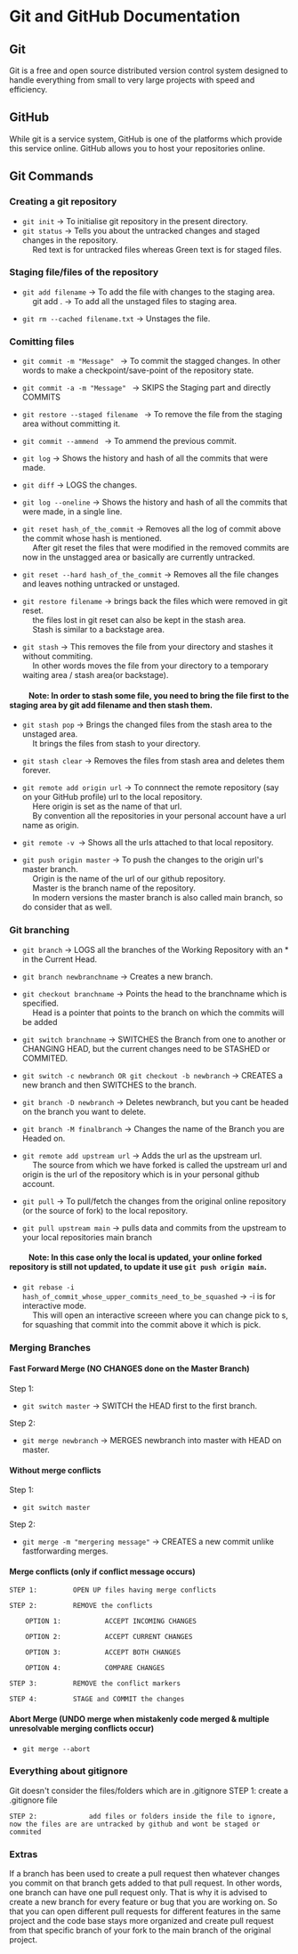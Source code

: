 # Git and GitHub Documentation
## Git
Git is a free and open source distributed version control system designed to handle everything from small to very large projects with speed and efficiency.
## GitHub
While git is a service system, GitHub is one of the platforms which provide this service online. GitHub allows you to host your repositories online.
## Git Commands

### Creating a git repository 
- ```git init``` -> To initialise git repository in the present directory.
- ```git status``` -> Tells you about the untracked changes and staged changes in the repository.
					<br> &emsp; Red text is for untracked files whereas Green text is for staged files.

### Staging file/files of the repository
- ```git add filename``` -> To add the file with changes to the staging area.
					<br> &emsp; git add . -> To add all the unstaged files to staging area.

- ```git rm --cached filename.txt``` -> Unstages the file.

### Comitting files

- ```git commit -m "Message" ``` -> To commit the stagged changes. In other words to make a checkpoint/save-point of the repository state.

- ```git commit -a -m "Message" ``` -> SKIPS the Staging part and directly COMMITS

- ```git restore --staged filename ``` -> To remove the file from the staging area without committing it.

- ```git commit --ammend ``` -> To ammend the previous commit.

- ```git log``` -> Shows the history and hash of all the commits that were made.

- ```git diff``` -> LOGS the changes.

- ```git log --oneline``` -> Shows the history and hash of all the commits that were made, in a single line.

- ```git reset hash_of_the_commit``` -> Removes all the log of commit above the commit whose hash is mentioned.
					<br> &emsp; After git reset the files that were modified in the removed commits are now in the unstagged area or basically are currently untracked.

- ```git reset --hard hash_of_the_commit``` -> Removes all the file changes and leaves nothing untracked or unstaged.

- ```git restore filename``` -> brings back the files which were removed in git reset.
					<br> &emsp; the files lost in git reset can also be kept in the stash area.
					<br> &emsp; Stash is similar to a backstage area.

- ```git stash``` -> This removes the file from your directory and stashes it without commiting.
					<br> &emsp; In other words moves the file from your directory to a temporary waiting area / stash area(or backstage).

#### &emsp; &emsp; Note: In order to stash some file, you need to bring the file first to the staging area by git add filename and then stash them.

- ```git stash pop``` -> Brings the changed files from the stash area to the unstaged area.
					<br> &emsp; It brings the files from stash to your directory.

- ```git stash clear``` -> Removes the files from stash area and deletes them forever.

- ```git remote add origin url``` -> To connnect the remote repository (say on your GitHub profile) url to the local repository.
					<br> &emsp; Here origin is set as the name of that url.
					<br> &emsp; By convention all the repositories in your personal account have a url name as origin.

- ```git remote -v ```-> Shows all the urls attached to that local repository.

- ```git push origin master``` -> To push the changes to the origin url's master branch.
					<br> &emsp; Origin is the name of the url of our github repository.
					<br> &emsp; Master is the branch name of the repository.
					<br> &emsp; In modern versions the master branch is also called main branch, so do consider that as well.

### Git branching

- ```git branch``` -> LOGS all the branches of the Working Repository with an * in the Current Head.

- ```git branch newbranchname``` -> Creates a new branch.

- ```git checkout branchname``` -> Points the head to the branchname which is specified.
					<br> &emsp; Head is a pointer that points to the branch on which the commits will be added

- ```git switch branchname``` -> SWITCHES the Branch from one to another or CHANGING HEAD, but the current changes need to be STASHED or COMMITED.

- ```git switch -c newbranch OR git checkout -b newbranch``` -> CREATES a new branch and then SWITCHES to the branch.

- ```git branch -D newbranch``` -> Deletes newbranch, but you cant be headed on the branch you want to delete.

- ```git branch -M finalbranch``` -> Changes the name of the Branch you are Headed on.

- ```git remote add upstream url``` -> Adds the url as the upstream url.
					<br> &emsp; The source from which we have forked is called the upstream url and origin is the url of the repository which is in your personal github account.
- ```git pull``` -> To pull/fetch the changes from the original online repository (or the source of fork) to the local repository.

- ```git pull upstream main``` -> pulls data and commits from the upstream to your local repositories main branch
#### &emsp; &emsp; Note: In this case only the local is updated, your online forked repository is still not updated, to update it use ```git push origin main```.

- ```git rebase -i hash_of_commit_whose_upper_commits_need_to_be_squashed``` -> -i is for interactive mode.
					<br> &emsp; This will open an interactive screeen where you can change pick to s, for squashing that commit into the commit above it which is pick.

### Merging Branches
#### Fast Forward Merge (NO CHANGES done on the Master Branch)
Step 1:
- ```git switch master``` -> SWITCH the HEAD first to the first branch.

Step 2:
- ```git merge newbranch``` -> MERGES newbranch into master with HEAD on master.

#### Without merge conflicts
Step 1:
- ```git switch master``` 

Step 2:
- ```git merge -m "mergering message"``` -> CREATES a new commit unlike fastforwarding merges.

#### Merge conflicts (only if conflict message occurs)
	STEP 1:         OPEN UP files having merge conflicts 

	STEP 2:         REMOVE the conflicts 

		OPTION 1:           ACCEPT INCOMING CHANGES

		OPTION 2:           ACCEPT CURRENT CHANGES

		OPTION 3:           ACCEPT BOTH CHANGES

		OPTION 4:           COMPARE CHANGES 

	STEP 3:         REMOVE the conflict markers

	STEP 4:         STAGE and COMMIT the changes

#### Abort Merge (UNDO merge when mistakenly code merged & multiple unresolvable merging conflicts occur)
- ```git merge --abort```


### Everything about gitignore 
Git doesn't consider the files/folders which are in .gitignore 
	STEP 1:             create a .gitignore file

	STEP 2:             add files or folders inside the file to ignore, now the files are are untracked by github and wont be staged or commited


### Extras 
If a branch has been used to create a pull request then whatever changes you commit on that branch gets added to that pull request.
In other words, one branch can have one pull request only.
That is why it is advised to create a new branch for every feature or bug that you are working on.
So that you can open different pull requests for different features in the same project and the code base stays more organized and create pull request from that specific branch of your fork to the main branch of the original project.
